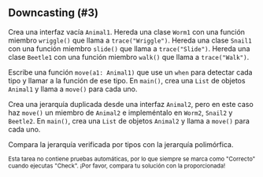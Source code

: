## Downcasting (#3)

Crea una interfaz vacía `Animal1`. Hereda una clase `Worm1` con una función
miembro `wriggle()` que llama a `trace("Wriggle")`. Hereda una clase `Snail1`
con una función miembro `slide()` que llama a `trace("Slide")`. Hereda una clase
`Beetle1` con una función miembro `walk()` que llama a `trace("Walk")`.

Escribe una función `move(a1: Animal1)` que use un `when` para detectar cada tipo y
llamar a la función de ese tipo. En `main()`, crea una `List` de objetos `Animal1` y
llama a `move()` para cada uno.

Crea una jerarquía duplicada desde una interfaz `Animal2`, pero en este caso haz
`move()` un miembro de `Animal2` e impleméntalo en `Worm2`, `Snail2` y
`Beetle2`. En `main()`, crea una `List` de objetos `Animal2` y llama a `move()`
para cada uno.

Compara la jerarquía verificada por tipos con la jerarquía polimórfica.

<sub> Esta tarea no contiene pruebas automáticas,
por lo que siempre se marca como "Correcto" cuando ejecutas "Check".
¡Por favor, compara tu solución con la proporcionada! </sub>